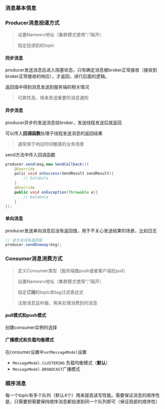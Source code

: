 ### 消息基本信息

### Producer消息投递方式

> 设置Namesrv地址（集群模式使用“;”隔开）
>
> 指定投递到的topic

#### 同步消息

producer发送消息后进入阻塞状态，只有确定消息被broker正常接收（接收到broker正常接收的响应），才返回，进行后面的逻辑。

返回值中得到消息发送到服务端的相关情况

> 可靠性高，用来发送重要的消息通知

#### 异步消息

producer异步的发送消息给broker，发送线程发送后就返回

可以传入**回调函数**处理子线程发送消息的返回结果

> 通常用于响应时间敏感的业务场景

send方法中传入回调函数

```java
producer.send(msg,new SendCallback(){
    @Override
    pulic void onSuccess(SendResult sendResult){
        // balabala
    }
    @Override
    public void onException(Throwable e){
        // balabala
    }
});
```

#### 单向消息

producer发送单向消息后没有返回值，用于不关心发送结果的场景，比如日志

```java
// 该方法没有返回值
producer.sendOneway(msg);
```

### Consumer消息消费方式

> 定义Consumer类型（服务端推push或者客户端拉pull）
>
> 设置Namesrv地址（集群模式使用“;”隔开）
>
> 指定**订阅**的topic和tag过滤表达式
>
> 注册消息监听器，用来处理消费到的消息

#### pull模式和push模式

创建consumer实例时选择

#### 广播模式和负载均衡模式

在consumer设置中`setMessageModel`设置

- `MessageModel.CLUSTERING` 负载均衡模式（**默认**）
- `MessageModel.BROADCAST`广播模式

### 顺序消息

每一个topic有多个队列（默认4个）用来提高读写性能。需要保证消息的顺序性是，只需要把需要保持顺序消息都投递到同一个队列即可（保证局部的顺序性）